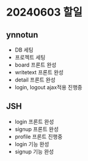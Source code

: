 # 20240603 할일

## ynnotun
- DB 세팅
- 프로젝트 세팅
- board 프론트 완성
- writetext 프론트 완성
- detail 프론트 완성
- login, logout ajax적용 진행중


## JSH
- login 프론트 완성
- signup 프론트 완성
- profile 프론트 진행중
- login 기능 완성 
- signup 기능 완성

